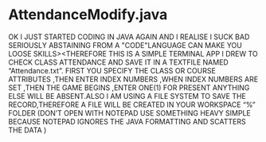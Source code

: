 AttendanceModify.java
=====================

OK I JUST STARTED CODING IN JAVA AGAIN AND I REALISE I SUCK BAD SERIOUSLY ABSTAINING FROM A "CODE"LANGUAGE CAN MAKE YOU LOOSE SKILLS><THEREFORE THIS IS A SIMPLE TERMINAL APP I DREW TO CHECK  CLASS ATTENDANCE AND SAVE IT IN A TEXTFILE NAMED “Attendance.txt”.  FIRST YOU SPECIFY THE CLASS OR COURSE ATTRIBUTES ,THEN ENTER INDEX NUMBERS ,WHEN INDEX NUMBERS ARE SET ,THEN THE GAME BEGINS ,ENTER ONE(1) FOR PRESENT ANYTHING ELSE WILL BE ABSENT.ALSO I AM USING A FILE SYSTEM TO SAVE THE RECORD,THEREFORE A FILE WILL BE CREATED IN YOUR WORKSPACE “%” FOLDER (DON’T OPEN WITH NOTEPAD USE SOMETHING HEAVY SIMPLE BECAUSE NOTEPAD IGNORES THE JAVA FORMATTING  AND  SCATTERS THE DATA  )
